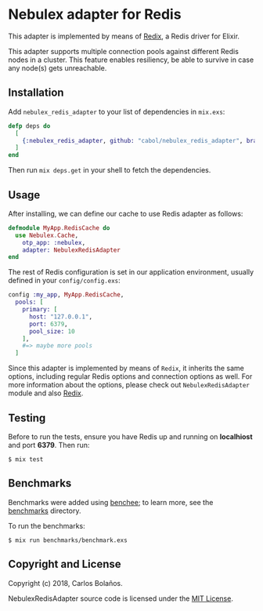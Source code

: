 # Nebulex adapter for Redis

This adapter is implemented by means of [Redix](https://github.com/whatyouhide/redix),
a Redis driver for Elixir.

This adapter supports multiple connection pools against different Redis nodes
in a cluster. This feature enables resiliency, be able to survive in case any
node(s) gets unreachable.

## Installation

Add `nebulex_redis_adapter` to your list of dependencies in `mix.exs`:

```elixir
defp deps do
  [
    {:nebulex_redis_adapter, github: "cabol/nebulex_redis_adapter", branch: "master"}
  ]
end
```

Then run `mix deps.get` in your shell to fetch the dependencies.

## Usage

After installing, we can define our cache to use Redis adapter as follows:

```elixir
defmodule MyApp.RedisCache do
  use Nebulex.Cache,
    otp_app: :nebulex,
    adapter: NebulexRedisAdapter
end
```

The rest of Redis configuration is set in our application environment, usually
defined in your `config/config.exs`:

```elixir
config :my_app, MyApp.RedisCache,
  pools: [
    primary: [
      host: "127.0.0.1",
      port: 6379,
      pool_size: 10
    ],
    #=> maybe more pools
  ]
```

Since this adapter is implemented by means of `Redix`, it inherits the same
options, including regular Redis options and connection options as well. For
more information about the options, please check out `NebulexRedisAdapter`
module and also [Redix](https://github.com/whatyouhide/redix).

## Testing

Before to run the tests, ensure you have Redis up and running on **localhiost**
and port **6379**. Then run:

```
$ mix test
```

## Benchmarks

Benchmarks were added using [benchee](https://github.com/PragTob/benchee);
to learn more, see the [benchmarks](./benchmarks) directory.

To run the benchmarks:

```
$ mix run benchmarks/benchmark.exs
```

## Copyright and License

Copyright (c) 2018, Carlos Bolaños.

NebulexRedisAdapter source code is licensed under the [MIT License](LICENSE).
